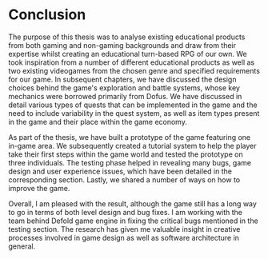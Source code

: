 # Conclusion

The purpose of this thesis was to analyse existing educational products from both gaming and non-gaming backgrounds and draw from their expertise whilst creating an educational turn-based RPG of our own. We took inspiration from a number of different educational products as well as two existing videogames from the chosen genre and specified requirements for our game. In subsequent chapters, we have discussed the design choices behind the game's exploration and battle systems, whose key mechanics were borrowed primarily from Dofus. We have discussed in detail various types of quests that can be implemented in the game and the need to include variability in the quest system, as well as item types present in the game and their place within the game economy.

As part of the thesis, we have built a prototype of the game featuring one in-game area. We subsequently created a tutorial system to help the player take their first steps within the game world and tested the prototype on three individuals. The testing phase helped in revealing many bugs, game design and user experience issues, which have been detailed in the corresponding section. Lastly, we shared a number of ways on how to improve the game.

Overall, I am pleased with the result, although the game still has a long way to go in terms of both level design and bug fixes. I am working with the team behind Defold game engine in fixing the critical bugs mentioned in the testing section. The research has given me valuable insight in creative processes involved in game design as well as software architecture in general.
